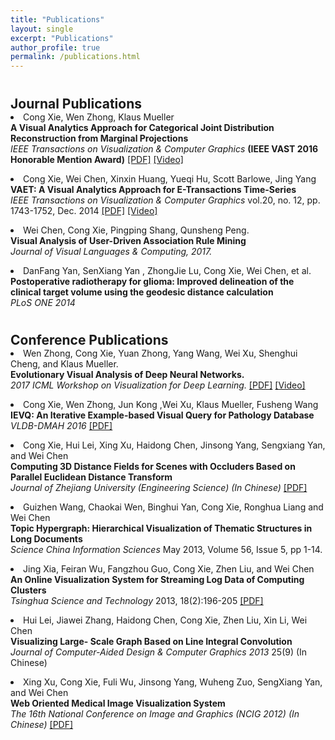 ```yaml
---
title: "Publications"
layout: single
excerpt: "Publications"
author_profile: true
permalink: /publications.html
---
```



<h2 style="margin-bottom:0px;padding-top:10px;">Journal Publications</h2>

<!-- Item: Pont-Tuset2016a -->
<li >
Cong Xie, Wen Zhong, Klaus Mueller
<br><b>A Visual Analytics Approach for Categorical Joint Distribution Reconstruction from Marginal Projections</b><br>
<i>IEEE Transactions on Visualization & Computer Graphics</i>
<b>(IEEE VAST 2016 Honorable Mention Award)</b>
<a href="http://www3.cs.stonybrook.edu/~coxie/homepage_files/vast261_latest.pdf">[PDF]</a>
<a href="http://www3.cs.stonybrook.edu/~coxie/homepage_files/video.mp4">[Video]</a>
</li>
<p>
<li >
Cong Xie, Wei Chen, Xinxin Huang, Yueqi Hu, Scott Barlowe, Jing Yang
<br><b>VAET: A Visual Analytics Approach for E-Transactions Time-Series</b><br>
<i>IEEE Transactions on Visualization & Computer Graphics</i>
vol.20, no. 12, pp. 1743-1752, Dec. 2014
<a href="http://www3.cs.stonybrook.edu/~coxie/homepage_files/paper247.pdf">[PDF]</a>
<a href="http://www3.cs.stonybrook.edu/~coxie/homepage_files/file247-6.mp4">[Video]</a>
</li>
</p>
<p>
<li >
Wei Chen, Cong Xie, Pingping Shang, Qunsheng Peng. 
<br><b>Visual Analysis of User-Driven Association Rule Mining</b><br>
<i>Journal of Visual Languages & Computing, 2017.</i>
</li>
</p>
<p>
<li >DanFang Yan, SenXiang Yan , ZhongJie Lu, Cong Xie, Wei Chen, et al.
<br><b>Postoperative radiotherapy for glioma: Improved delineation of the clinical target volume using the geodesic distance calculation</b><br>
<i>PLoS ONE 2014</i>
</li>
</p>

<h2 style="margin-bottom:0px;padding-top:10px;">Conference Publications</h2>
<li >
Wen Zhong, Cong Xie, Yuan Zhong, Yang Wang, Wei Xu, Shenghui Cheng, and Klaus Mueller.
<br><b>Evolutionary Visual Analysis of Deep Neural Networks. </b><br>
<i>2017 ICML Workshop on Visualization for Deep Learning.</i>
<a href="http://www3.cs.stonybrook.edu/~coxie/homepage_files/example_paper.pdf">[PDF]</a>
<a href="http://www3.cs.stonybrook.edu/~coxie/homepage_files/DeepView.mp4">[Video]</a>
</li>
<p>
<li >
Cong Xie, Wen Zhong, Jun Kong ,Wei Xu, Klaus Mueller, Fusheng Wang
<br><b>IEVQ: An Iterative Example-based Visual Query for Pathology Database</b><br>
<i>VLDB-DMAH 2016</i>
<a href="http://www3.cs.stonybrook.edu/~coxie/homepage_files/dmah10.pdf">[PDF]</a>
</li>
</p>
<p>
<li >
Cong Xie, Hui Lei, Xing Xu, Haidong Chen, Jinsong Yang, Sengxiang Yan, and Wei Chen
<br><b>Computing 3D Distance Fields for Scenes with Occluders Based on Parallel Euclidean Distance Transform</b><br>
<i>Journal of Zhejiang University (Engineering Science) (In Chinese)</i>
<a href="http://www3.cs.stonybrook.edu/~coxie/homepage_files/3DPBA.pdf">[PDF]</a>
</li>
</p>
<p>
<li >
Guizhen Wang, Chaokai Wen, Binghui Yan, Cong Xie, Ronghua Liang and Wei Chen
<br><b>Topic Hypergraph: Hierarchical Visualization of Thematic Structures in Long Documents</b><br>
<i>Science China Information Sciences</i>
May 2013, Volume 56, Issue 5, pp 1-14.
</li>
</p>
<p>
<li >
Jing Xia, Feiran Wu, Fangzhou Guo, Cong Xie, Zhen Liu, and Wei Chen
<br><b>An Online Visualization System for Streaming Log Data of Computing Clusters</b><br>
<i>Tsinghua Science and Technology</i>
2013, 18(2):196-205
<a href="http://www3.cs.stonybrook.edu/~coxie/homepage_files/stream.pdf">[PDF]</a>
</li>
</p>
<p>
<li >
Hui Lei, Jiawei Zhang, Haidong Chen, Cong Xie, Zhen Liu, Xin Li, Wei Chen
<br><b>Visualizing Large- Scale Graph Based on Line Integral Convolution</b><br>
<i>Journal of Computer-Aided Design & Computer Graphics 2013</i>
25(9) (In Chinese)
</li>
</p>
<p>
<li >
Xing Xu, Cong Xie, Fuli Wu, Jinsong Yang, Wuheng Zuo, SengXiang Yan, and Wei Chen
<br><b>Web Oriented Medical Image Visualization System</b><br>
<i>The 16th National Conference on Image and Graphics (NCIG 2012) (In Chinese)</i>
<a href="http://www3.cs.stonybrook.edu/~coxie/homepage_files/Web.pdf">[PDF]</a>
</li>
</p>

